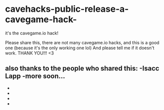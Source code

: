 # cavehacks-public-release-a-cavegame-hack-
it's the cavegame.io hack! 

Please share this, there are not many cavegame.io hacks, and this is a good one (because it's the only working one lol)
And please tell me if it doesn't work. 
THANK YOU!!!
<3




also thanks to the people who shared this:
-Isacc Lapp
-more soon...
-
-
-
-
-
